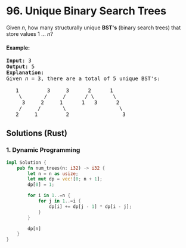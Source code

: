 # 96. Unique Binary Search Trees
Given *n*, how many structurally unique **BST's** (binary search trees) that store values 1 ... *n*?

#### Example:
<pre>
<strong>Input:</strong> 3
<strong>Output:</strong> 5
<strong>Explanation:</strong>
Given <i>n</i> = 3, there are a total of 5 unique BST's:

   1         3     3      2      1
    \       /     /      / \      \
     3     2     1      1   3      2
    /     /       \                 \
   2     1         2                 3
</pre>

## Solutions (Rust)

### 1. Dynamic Programming
```Rust
impl Solution {
    pub fn num_trees(n: i32) -> i32 {
        let n = n as usize;
        let mut dp = vec![0; n + 1];
        dp[0] = 1;

        for i in 1..=n {
            for j in 1..=i {
                dp[i] += dp[j - 1] * dp[i - j];
            }
        }

        dp[n]
    }
}
```
